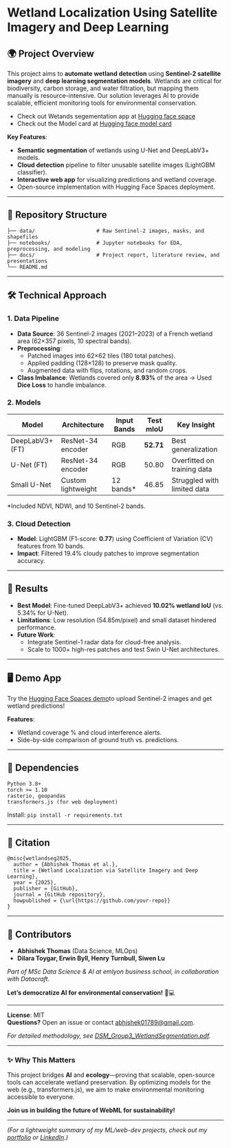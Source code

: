 # Wetland Localization Using Satellite Imagery and Deep Learning  

## 🌍 Project Overview  
This project aims to **automate wetland detection** using **Sentinel-2 satellite imagery** and **deep learning segmentation models**. Wetlands are critical for biodiversity, carbon storage, and water filtration, but mapping them manually is resource-intensive. Our solution leverages AI to provide scalable, efficient monitoring tools for environmental conservation.  

- Check out Wetands segementation app at [Hugging face space](https://huggingface.co/spaces/dcrey7/wetland_segmentation_deeplabsv3plus)
- Check out the Model card at [Hugging face model card](https://huggingface.co/dcrey7/wetlands_segmentation_deeplabsv3plus)

**Key Features**:  
- **Semantic segmentation** of wetlands using U-Net and DeepLabV3+ models.  
- **Cloud detection** pipeline to filter unusable satellite images (LightGBM classifier).  
- **Interactive web app** for visualizing predictions and wetland coverage.  
- Open-source implementation with Hugging Face Spaces deployment.  

---

## 📂 Repository Structure  
```  
├── data/                    # Raw Sentinel-2 images, masks, and shapefiles  
├── notebooks/               # Jupyter notebooks for EDA, preprocessing, and modeling  
├── docs/                    # Project report, literature review, and presentations  
└── README.md  
```  

---

## 🛠️ Technical Approach  

### **1. Data Pipeline**  
- **Data Source**: 36 Sentinel-2 images (2021–2023) of a French wetland area (62×357 pixels, 10 spectral bands).  
- **Preprocessing**:  
  - Patched images into 62×62 tiles (180 total patches).  
  - Applied padding (128×128) to preserve mask quality.  
  - Augmented data with flips, rotations, and random crops.  
- **Class Imbalance**: Wetlands covered only **8.93%** of the area → Used **Dice Loss** to handle imbalance.  

### **2. Models**  
| Model               | Architecture          | Input Bands | Test mIoU | Key Insight |  
|---------------------|-----------------------|-------------|-----------|-------------|  
| DeepLabV3+ (FT)     | ResNet-34 encoder     | RGB         | **52.71** | Best generalization |  
| U-Net (FT)          | ResNet-34 encoder     | RGB         | 50.80     | Overfitted on training data |  
| Small U-Net         | Custom lightweight    | 12 bands*   | 46.85     | Struggled with limited data |  

*Included NDVI, NDWI, and 10 Sentinel-2 bands.  

### **3. Cloud Detection**  
- **Model**: LightGBM (F1-score: **0.77**) using Coefficient of Variation (CV) features from 10 bands.  
- **Impact**: Filtered 19.4% cloudy patches to improve segmentation accuracy.  

---

## 🚀 Results  
- **Best Model**: Fine-tuned DeepLabV3+ achieved **10.02% wetland IoU** (vs. 5.34% for U-Net).  
- **Limitations**: Low resolution (54.85m/pixel) and small dataset hindered performance.  
- **Future Work**:  
  - Integrate Sentinel-1 radar data for cloud-free analysis.  
  - Scale to 1000+ high-res patches and test Swin U-Net architectures.  

---

## 🖥️ Demo App  
Try the [Hugging Face Spaces demo](https://huggingface.co/spaces/dcrey7/wetland_segmentation_deeplabsv3plus)to upload Sentinel-2 images and get wetland predictions!  

**Features**:  
- Wetland coverage % and cloud interference alerts.  
- Side-by-side comparison of ground truth vs. predictions.  

---

## 🔧 Dependencies  
```  
Python 3.8+  
torch >= 1.10  
rasterio, geopandas  
transformers.js (for web deployment)  
```  
Install: `pip install -r requirements.txt`  

---

## 📜 Citation  
```  
@misc{wetlandseg2025,  
  author = {Abhishek Thomas et al.},  
  title = {Wetland Localization via Satellite Imagery and Deep Learning},  
  year = {2025},  
  publisher = {GitHub},  
  journal = {GitHub repository},  
  howpublished = {\url{https://github.com/your-repo}}  
}  
```  

---

## 🤝 Contributors  
- **Abhishek Thomas** (Data Science, MLOps)  
- **Dilara Toygar, Erwin Byll, Henry Turnbull, Siwen Lu**  

*Part of MSc Data Science & AI at emlyon business school, in collaboration with Datacraft.*  

**Let’s democratize AI for environmental conservation!** 🌱💻  

--- 
**License**: MIT  
**Questions?** Open an issue or contact [abhishek01789@gmail.com](mailto:abhishek01789@gmail.com).  

*For detailed methodology, see [DSM_Group3_WetlandSegmentation.pdf](./docs/DSM_Group3_WetlandSegmentation.pdf).*  

--- 

### ✨ Why This Matters  
This project bridges **AI** and **ecology**—proving that scalable, open-source tools can accelerate wetland preservation. By optimizing models for the web (e.g., transformers.js), we aim to make environmental monitoring accessible to everyone.  

**Join us in building the future of WebML for sustainability!**  

---  

*(For a lightweight summary of my ML/web-dev projects, check out my [portfolio](https://github.com/dcrey7) or [LinkedIn](https://linkedin.com/in/dcrey7).)*
